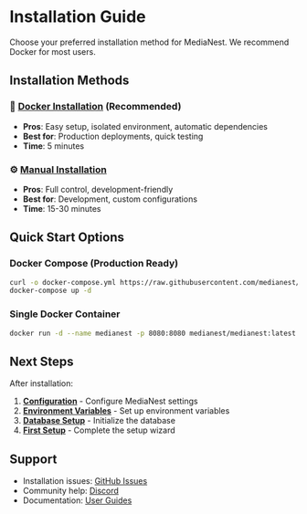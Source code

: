 # Installation Guide

Choose your preferred installation method for MediaNest. We recommend Docker for most users.

## Installation Methods

### 🐳 [Docker Installation](docker.md) (Recommended)
- **Pros**: Easy setup, isolated environment, automatic dependencies
- **Best for**: Production deployments, quick testing
- **Time**: 5 minutes

### ⚙️ [Manual Installation](manual.md)
- **Pros**: Full control, development-friendly
- **Best for**: Development, custom configurations
- **Time**: 15-30 minutes

## Quick Start Options

### Docker Compose (Production Ready)
```bash
curl -o docker-compose.yml https://raw.githubusercontent.com/medianest/medianest/main/docker-compose.yml
docker-compose up -d
```

### Single Docker Container
```bash
docker run -d --name medianest -p 8080:8080 medianest/medianest:latest
```

## Next Steps

After installation:

1. **[Configuration](configuration.md)** - Configure MediaNest settings
2. **[Environment Variables](environment.md)** - Set up environment variables
3. **[Database Setup](database.md)** - Initialize the database
4. **[First Setup](../getting-started/first-setup.md)** - Complete the setup wizard

## Support

- Installation issues: [GitHub Issues](https://github.com/medianest/medianest/issues)
- Community help: [Discord](https://discord.gg/medianest)
- Documentation: [User Guides](../user-guides/index.md)